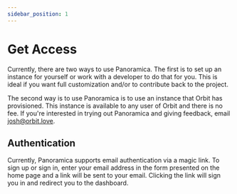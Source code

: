 ```yaml
---
sidebar_position: 1
---
```


# Get Access

Currently, there are two ways to use Panoramica. The first
is to set up an instance for yourself or work with a developer to
do that for you. This is ideal if you want full customization and/or
to contribute back to the project.

The second way is to use Panoramica is to use an instance that
Orbit has provisioned. This instance is available to any user of Orbit and there is no fee. If you're interested in trying out Panoramica and giving feedback, email [josh@orbit.love](mailto:josh@orbit.love).

## Authentication

Currently, Panoramica supports email authentication via a magic link.
To sign up or sign in, enter your email address in the form presented
on the home page and a link will be sent to your email. Clicking the link
will sign you in and redirect you to the dashboard.
